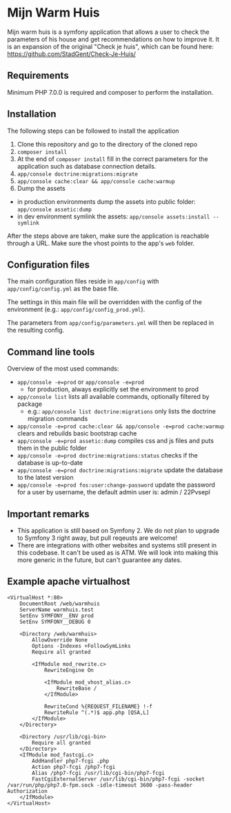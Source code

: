 
# Mijn Warm Huis

Mijn warm huis is a symfony application that allows a user to check the parameters of his house and get recommendations on how to improve it. It is an expansion of the original "Check je huis", which can be found here: https://github.com/StadGent/Check-Je-Huis/
 
## Requirements
Minimum PHP 7.0.0 is required and composer to perform the installation.
 
## Installation

The following steps can be followed to install the application
1. Clone this repository and go to the directory of the cloned repo
2. `composer install`
3. At the end of `composer install` fill in the correct parameters for the application such as database connection details.
4. `app/console doctrine:migrations:migrate`
5. `app/console cache:clear && app/console cache:warmup`
6. Dump the assets
  * in production environments dump the assets into public folder:
`app/console assetic:dump`
  * in dev environment symlink the assets: `app/console assets:install --symlink`
 
After the steps above are taken, make sure the application is reachable through a URL. Make sure the vhost points to 
the app's `web` folder.

## Configuration files

The main configuration files reside in `app/config` with `app/config/config.yml` as the base file.

The settings in this main file will be overridden with the config of the environment (e.g.: `app/config/config_prod.yml`).
  
The parameters from `app/config/parameters.yml` will then be replaced in the resulting config.

## Command line tools

Overview of the most used commands:

* `app/console -e=prod` or `app/console -e=prod`
    * for production, always explicitly set the environment to prod
* `app/console list` lists all available commands, optionally filtered by package
    * e.g.: `app/console list doctrine:migrations` only lists the doctrine migration commands
* `app/console -e=prod cache:clear && app/console -e=prod cache:warmup` clears and rebuilds basic bootstrap cache
* `app/console -e=prod assetic:dump` compiles css and js files and puts them in the public folder
* `app/console -e=prod doctrine:migrations:status` checks if the database is up-to-date
* `app/console -e=prod doctrine:migrations:migrate` update the database to the latest version
* `app/console -e=prod fos:user:change-password` update the password for a user by username, the default admin user is: admin / 22Pvsepl

## Important remarks

* This application is still based on Symfony 2. We do not plan to upgrade to Symfony 3 right away, but pull reqeusts 
are welcome!
* There are integrations with other websites and systems still present in this codebase. It can't be used as is ATM. We 
will look into making this more generic in the future, but can't guarantee any dates.

## Example apache virtualhost
```   
<VirtualHost *:80>
    DocumentRoot /web/warmhuis   
    ServerName warmhuis.test   
    SetEnv SYMFONY__ENV prod
    SetEnv SYMFONY__DEBUG 0
    
    <Directory /web/warmhuis>
        AllowOverride None
        Options -Indexes +FollowSymLinks
        Require all granted

        <IfModule mod_rewrite.c>
            RewriteEngine On

            <IfModule mod_vhost_alias.c>
                RewriteBase /
            </IfModule>

            RewriteCond %{REQUEST_FILENAME} !-f
            RewriteRule ^(.*)$ app.php [QSA,L]
        </IfModule>
    </Directory>

    <Directory /usr/lib/cgi-bin>
        Require all granted
    </Directory>
    <IfModule mod_fastcgi.c>
        AddHandler php7-fcgi .php
        Action php7-fcgi /php7-fcgi
        Alias /php7-fcgi /usr/lib/cgi-bin/php7-fcgi
        FastCgiExternalServer /usr/lib/cgi-bin/php7-fcgi -socket /var/run/php/php7.0-fpm.sock -idle-timeout 3600 -pass-header Authorization
    </IfModule>
</VirtualHost>
